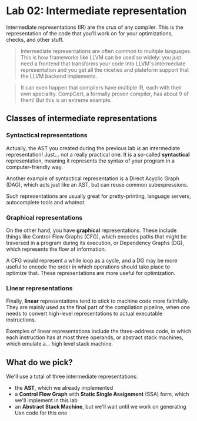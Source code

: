 # Lab 02: Intermediate representation
Intermediate representations (IR) are the crux of any compiler. This is the representation
of the code that you'll work on for your optimizations, checks, and other stuff.

> Intermediate representations are often *common* to multiple languages. This is how
> frameworks like LLVM can be used so widely: you just need a frontend that transforms
> your code into LLVM's intermediate representation and you get all the niceties
> and plateform support that the LLVM backend implements.

> It can even happen that compilers have multiple IR, each with their own speciality.
> CompCert, a formally proven compiler, has about 9 of them! But this is an extreme example.

## Classes of intermediate representations
### Syntactical representations
Actually, the AST you created during the previous lab *is* an intermediate representation!
Just... not a really practical one. It is a so-called **syntactical** representation, 
meaning it represents the syntax of your program in a computer-friendly way.

Another example of syntactical representation is a Direct Acyclic Graph (DAG), which
acts just like an AST, but can reuse common subexpressions.

Such representations are usually great for pretty-printing, language servers, 
autocomplete tools and whatnot.

### Graphical representations
On the other hand, you have **graphical** representations. These include things like
Control-Flow Graphs (CFG), which encodes paths that might be traversed in a program
during its execution, or Dependency Graphs (DG), which represents the flow of information.

A CFG would represent a while loop as a cycle, and a DG may be more useful to encode
the order in which operations should take place to optimize that. These representations
are more useful for optimization.

### Linear representations
Finally, **linear** representations tend to stick to machine code more faithfully.
They are mainly used as the final part of the compilation pipeline, when one needs
to convert high-level representations to actual executable instructions.

Exemples of linear representations include the three-address code, in which each instruction
has at most three operands, or abstract stack machines, which emulate a... high level
stack machine.

## What do we pick?
We'll use a total of three intermediate representations:
- the **AST**, which we already implemented
- a **Control Flow Graph** with **Static Single Assignment** (SSA) form, which we'll implement in this lab
- an **Abstract Stack Machine**, but we'll wait until we work on generating Uxn code for this one
